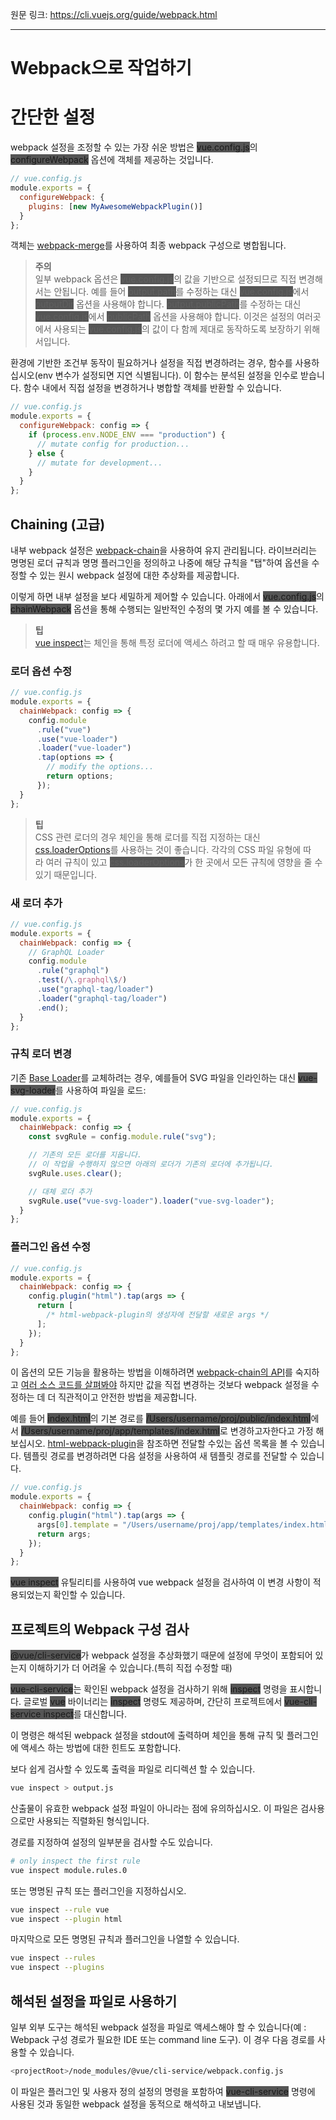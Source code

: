 원문 링크: <https://cli.vuejs.org/guide/webpack.html>

---

# Webpack으로 작업하기

# 간단한 설정

webpack 설정을 조정할 수 있는 가장 쉬운 방법은 <span style="background-color: #555;">vue.config.js</span>의 <span style="background-color: #555;">configureWebpack</span> 옵션에 객체를 제공하는 것입니다.

```js
// vue.config.js
module.exports = {
  configureWebpack: {
    plugins: [new MyAwesomeWebpackPlugin()]
  }
};
```

객체는 [webpack-merge](https://github.com/survivejs/webpack-merge)를 사용하여 최종 webpack 구성으로 병합됩니다.

> **주의**  
> 일부 webpack 옵션은 <span style="background-color: #555;">vue.config.js</span>의 값을 기반으로 설정되므로 직접 변경해서는 안됩니다. 예를 들어 <span style="background-color: #555;">output.path</span>를 수정하는 대신 <span style="background-color: #555;">vue.config.js</span>에서 <span style="background-color: #555;">outputDir</span> 옵션을 사용해야 합니다. <span style="background-color: #555;">output.publicPath</span>를 수정하는 대신 <span style="background-color: #555;">vue.config.js</span>에서 <span style="background-color: #555;">publicPath</span> 옵션을 사용해야 합니다. 이것은 설정의 여러곳에서 사용되는 <span style="background-color: #555;">vue.config.js</span>의 값이 다 함께 제대로 동작하도록 보장하기 위해서입니다.

환경에 기반한 조건부 동작이 필요하거나 설정을 직접 변경하려는 경우, 함수를 사용하십시오(env 변수가 설정되면 지연 식별됩니다). 이 함수는 분석된 설정을 인수로 받습니다. 함수 내에서 직접 설정을 변경하거나 병합할 객체를 반환할 수 있습니다.

```js
// vue.config.js
module.exports = {
  configureWebpack: config => {
    if (process.env.NODE_ENV === "production") {
      // mutate config for production...
    } else {
      // mutate for development...
    }
  }
};
```

## Chaining (고급)

내부 webpack 설정은 [webpack-chain](https://github.com/mozilla-neutrino/webpack-chain)을 사용하여 유지 관리됩니다. 라이브러리는 명명된 로더 규칙과 명명 플러그인을 정의하고 나중에 해당 규칙을 "탭"하여 옵션을 수정할 수 있는 원시 webpack 설정에 대한 추상화를 제공합니다.

이렇게 하면 내부 설정을 보다 세밀하게 제어할 수 있습니다. 아래에서 <span style="background-color: #555;">vue.config.js</span>의 <span style="background-color: #555;">chainWebpack</span> 옵션을 통해 수행되는 일반적인 수정의 몇 가지 예를 볼 수 있습니다.

> **팁**  
> [vue inspect](https://cli.vuejs.org/guide/webpack.html#inspecting-the-project-s-webpack-config)는 체인을 통해 특정 로더에 액세스 하려고 할 때 매우 유용합니다.

### 로더 옵션 수정

```js
// vue.config.js
module.exports = {
  chainWebpack: config => {
    config.module
      .rule("vue")
      .use("vue-loader")
      .loader("vue-loader")
      .tap(options => {
        // modify the options...
        return options;
      });
  }
};
```

> **팁**  
> CSS 관련 로더의 경우 체인을 통해 로더를 직접 지정하는 대신 [css.loaderOptions](https://cli.vuejs.org/config/#css-loaderoptions)를 사용하는 것이 좋습니다. 각각의 CSS 파일 유형에 따라 여러 규칙이 있고 <span style="background-color: #555;">css.loaderOptions</span>가 한 곳에서 모든 규칙에 영향을 줄 수 있기 때문입니다.

### 새 로더 추가

```js
// vue.config.js
module.exports = {
  chainWebpack: config => {
    // GraphQL Loader
    config.module
      .rule("graphql")
      .test(/\.graphql\$/)
      .use("graphql-tag/loader")
      .loader("graphql-tag/loader")
      .end();
  }
};
```

### 규칙 로더 변경

기존 [Base Loader](https://github.com/vuejs/vue-cli/tree/dev/packages/%40vue/cli-service/lib/config/base.js)를 교체하려는 경우, 예를들어 SVG 파일을 인라인하는 대신 <span style="background-color: #555;">vue-svg-loader</span>를 사용하여 파일을 로드:

```js
// vue.config.js
module.exports = {
  chainWebpack: config => {
    const svgRule = config.module.rule("svg");

    // 기존의 모든 로더를 지웁니다.
    // 이 작업을 수행하지 않으면 아래의 로더가 기존의 로더에 추가됩니다.
    svgRule.uses.clear();

    // 대체 로더 추가
    svgRule.use("vue-svg-loader").loader("vue-svg-loader");
  }
};
```

### 플러그인 옵션 수정

```js
// vue.config.js
module.exports = {
  chainWebpack: config => {
    config.plugin("html").tap(args => {
      return [
        /* html-webpack-plugin의 생성자에 전달할 새로운 args */
      ];
    });
  }
};
```

이 옵션의 모든 기능을 활용하는 방법을 이해하려면 [webpack-chain의 API](https://github.com/mozilla-neutrino/webpack-chain#getting-started)를 숙지하고 [여러 소스 코드를 살펴봐야](https://github.com/vuejs/vue-cli/tree/dev/packages/%40vue/cli-service/lib/config) 하지만 값을 직접 변경하는 것보다 webpack 설정을 수정하는 데 더 직관적이고 안전한 방법을 제공합니다.

예를 들어 <span style="background-color: #555;">index.html</span>의 기본 경로를 <span style="background-color: #555;">/Users/username/proj/public/index.html</span>에서 <span style="background-color: #555;">/Users/username/proj/app/templates/index.html</span>로 변경하고자한다고 가정 해보십시오. [html-webpack-plugin](https://github.com/jantimon/html-webpack-plugin#options)을 참조하면 전달할 수있는 옵션 목록을 볼 수 있습니다. 템플릿 경로를 변경하려면 다음 설정을 사용하여 새 템플릿 경로를 전달할 수 있습니다.

```js
// vue.config.js
module.exports = {
  chainWebpack: config => {
    config.plugin("html").tap(args => {
      args[0].template = "/Users/username/proj/app/templates/index.html";
      return args;
    });
  }
};
```

<span style="background-color: #555;">vue inspect</span> 유틸리티를 사용하여 vue webpack 설정을 검사하여 이 변경 사항이 적용되었는지 확인할 수 있습니다.

## 프로젝트의 Webpack 구성 검사

<span style="background-color: #555;">@vue/cli-service</span>가 webpack 설정을 추상화했기 때문에 설정에 무엇이 포함되어 있는지 이해하기가 더 어려울 수 있습니다.(특히 직접 수정할 때)

<span style="background-color: #555;">vue-cli-service</span>는 확인된 webpack 설정을 검사하기 위해 <span style="background-color: #555;">inspect</span> 명령을 표시합니다. 글로벌 <span style="background-color: #555;">vue</span> 바이너리는 <span style="background-color: #555;">inspect</span> 명령도 제공하며, 간단히 프로젝트에서 <span style="background-color: #555;">vue-cli-service inspect</span>를 대신합니다.

이 명령은 해석된 webpack 설정을 stdout에 출력하며 체인을 통해 규칙 및 플러그인에 액세스 하는 방법에 대한 힌트도 포함합니다.

보다 쉽게 검사할 수 있도록 출력을 파일로 리디렉션 할 수 있습니다.

```sh
vue inspect > output.js
```

산출물이 유효한 webpack 설정 파일이 아니라는 점에 유의하십시오. 이 파일은 검사용으로만 사용되는 직렬화된 형식입니다.

경로를 지정하여 설정의 일부분을 검사할 수도 있습니다.

```sh
# only inspect the first rule
vue inspect module.rules.0
```

또는 명명된 규칙 또는 플러그인을 지정하십시오.

```sh
vue inspect --rule vue
vue inspect --plugin html
```

마지막으로 모든 명명된 규칙과 플러그인을 나열할 수 있습니다.

```sh
vue inspect --rules
vue inspect --plugins
```

## 해석된 설정을 파일로 사용하기

일부 외부 도구는 해석된 webpack 설정을 파일로 액세스해야 할 수 있습니다(예 : Webpack 구성 경로가 필요한 IDE 또는 command line 도구). 이 경우 다음 경로를 사용할 수 있습니다.

```sh
<projectRoot>/node_modules/@vue/cli-service/webpack.config.js
```

이 파일은 플러그인 및 사용자 정의 설정의 명령을 포함하여 <span style="background-color: #555;">vue-cli-service</span> 명령에 사용된 것과 동일한 webpack 설정을 동적으로 해석하고 내보냅니다.
